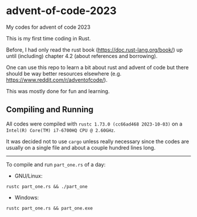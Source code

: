 # advent-of-code-2023
My codes for advent of code 2023

This is my first time coding in Rust. 

Before, I had only read the rust book (https://doc.rust-lang.org/book/) up until (including) chapter 4.2 (about references and borrowing).

One can use this repo to learn a bit about rust and advent of code but there should be way better resources elsewhere (e.g. https://www.reddit.com/r/adventofcode/).

This was mostly done for fun and learning.


## Compiling and Running
All codes were compiled with `rustc 1.73.0 (cc66ad468 2023-10-03)` on a `Intel(R) Core(TM) i7-6700HQ CPU @ 2.60GHz`.

It was decided not to use `cargo` unless really necessary since the codes are usually on a single file and about a couple hundred lines long.

---
To compile and run `part_one.rs` of a day:

- GNU/Linux:

`rustc part_one.rs && ./part_one`

- Windows:

`rustc part_one.rs && part_one.exe` 
